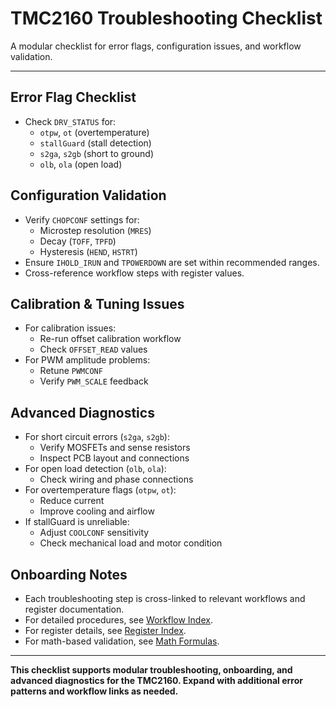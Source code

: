 # TMC2160 Troubleshooting Checklist

A modular checklist for error flags, configuration issues, and workflow validation.


---

## Error Flag Checklist

- Check `DRV_STATUS` for:
	- `otpw`, `ot` (overtemperature)
	- `stallGuard` (stall detection)
	- `s2ga`, `s2gb` (short to ground)
	- `olb`, `ola` (open load)

## Configuration Validation

- Verify `CHOPCONF` settings for:
	- Microstep resolution (`MRES`)
	- Decay (`TOFF`, `TPFD`)
	- Hysteresis (`HEND`, `HSTRT`)
- Ensure `IHOLD_IRUN` and `TPOWERDOWN` are set within recommended ranges.
- Cross-reference workflow steps with register values.

## Calibration & Tuning Issues

- For calibration issues:
	- Re-run offset calibration workflow
	- Check `OFFSET_READ` values
- For PWM amplitude problems:
	- Retune `PWMCONF`
	- Verify `PWM_SCALE` feedback

## Advanced Diagnostics

- For short circuit errors (`s2ga`, `s2gb`):
	- Verify MOSFETs and sense resistors
	- Inspect PCB layout and connections
- For open load detection (`olb`, `ola`):
	- Check wiring and phase connections
- For overtemperature flags (`otpw`, `ot`):
	- Reduce current
	- Improve cooling and airflow
- If stallGuard is unreliable:
	- Adjust `COOLCONF` sensitivity
	- Check mechanical load and motor condition

## Onboarding Notes

- Each troubleshooting step is cross-linked to relevant workflows and register documentation.
- For detailed procedures, see [Workflow Index](workflow_index.md).
- For register details, see [Register Index](register_index.md).
- For math-based validation, see [Math Formulas](math_formulas.md).

---

**This checklist supports modular troubleshooting, onboarding, and advanced diagnostics for the TMC2160. Expand with additional error patterns and workflow links as needed.**
